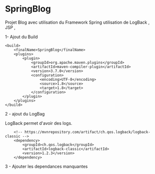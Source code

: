 # SpringBlog
Projet Blog avec utilisation du Framework Spring
utilisation de LogBack , JSP , 


1- Ajout du Build 

	<build>
		<finalName>SpringBlog</finalName>
		<plugins>
			<plugin>
				<groupId>org.apache.maven.plugins</groupId>
				<artifactId>maven-compiler-plugin</artifactId>
				<version>3.7.0</version>
				<configuration>
					<encoding>UTF-8</encoding>
					<source>1.8</source>
					<target>1.8</target>
				</configuration>
			</plugin>
		</plugins>
	</build>

2 - ajout du LogBag

LogBack permet d'avoir des logs.


		<!-- https://mvnrepository.com/artifact/ch.qos.logback/logback-classic -->
		<dependency>
			<groupId>ch.qos.logback</groupId>
			<artifactId>logback-classic</artifactId>
			<version>1.2.3</version>
		</dependency>
		

3 - Ajouter les dependances manquantes

